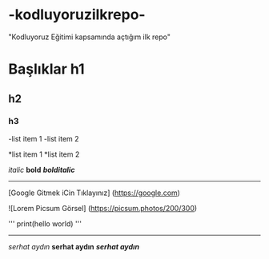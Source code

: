 # -kodluyoruzilkrepo-
 "Kodluyoruz Eğitimi kapsamında açtığım ilk repo"

# Başlıklar h1
## h2
### h3


-list item 1
-list item 2


*list item 1
*list item 2

*italic*    **bold**  ***bolditalic***

-------------------------------------

[Google Gitmek iCin Tıklayınız] (https://google.com) 


![Lorem Picsum Görsel] (https://picsum.photos/200/300)

'''
print(hello world)
'''






---------------------------------------------------
*serhat aydın*
**serhat aydın**
***serhat aydın***


